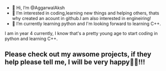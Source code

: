 - 👋 Hi, I’m @AggarwalAksh
- 👀 I’m interested in coding,learning new things and helping others, thats why created an acount in github.I am also interested in engineiring!
- 🌱 I’m currently learning python and I'm looking forward to learning C++.

I am in year 4 currently, I know that's a pretty young age to start coding in python and learning C++.


Please check out my awsome projects, if they help please tell me, I will be very happy👋👋!!!
-
<!---
AggarwalAksh/AggarwalAksh is a ✨ special ✨ repository because its `README.md` (this file) appears on your GitHub profile.
You can click the Preview link to take a look at your changes.
--->
